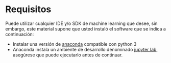 # Requisitos

Puede utilizar cualquier IDE y/o SDK de machine learning que desee, sin embargo, este material supone que usted instaló el software que se indica a continuación:

* Instalar una versión de <a href="https://www.anaconda.com/distribution/" target="_blank">anaconda</a> compatible con python 3
* Anaconda instala un ambiente de desarrollo denominado <a href="https://jupyterlab.readthedocs.io/en/stable/" target="_blank"> jupyter lab</a>, asegúrese que puede ejecutarlo antes de continuar. 